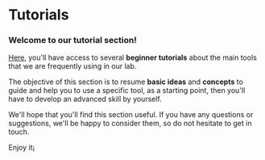 # Tutorials
### Welcome to our tutorial section!

[Here](https://github.com/LofNaDI/Tutorials/wiki), you'll have access to several **beginner tutorials** about the main tools that we are frequently using in our lab. 

The objective of this section is to resume **basic ideas** and **concepts** to guide and help you to use a specific tool, as a starting point, then you'll have to develop an advanced skill by yourself.

We'll hope that you'll find this section useful. If you have any questions or suggestions, we'll be happy to consider them, so do not hesitate to get in touch.

Enjoy it¡
